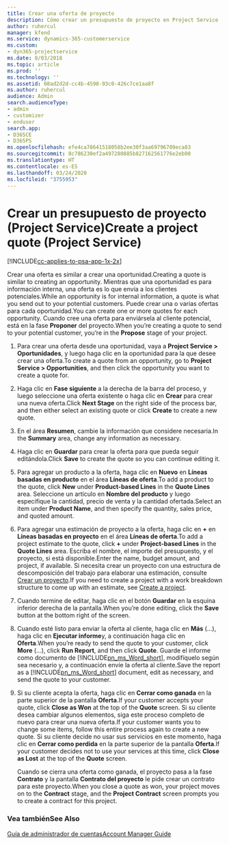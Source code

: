 ```yaml
---
title: Crear una oferta de proyecto
description: Cómo crear un presupuesto de proyecto en Project Service
author: ruhercul
manager: kfend
ms.service: dynamics-365-customerservice
ms.custom:
- dyn365-projectservice
ms.date: 8/03/2018
ms.topic: article
ms.prod: ''
ms.technology: ''
ms.assetid: 08ad2d2d-cc4b-4598-93c0-426c7ce1aa8f
ms.author: ruhercul
audience: Admin
search.audienceType:
- admin
- customizer
- enduser
search.app:
- D365CE
- D365PS
ms.openlocfilehash: efe4ca78641518058b2ee30f3aa69796709eca83
ms.sourcegitcommit: 8c786230ef2a497280885b827162561776e2eb00
ms.translationtype: HT
ms.contentlocale: es-ES
ms.lasthandoff: 03/24/2020
ms.locfileid: "3755953"
---
```

# <a name="create-a-project-quote-project-service"></a><span data-ttu-id="a3770-103">Crear un presupuesto de proyecto (Project Service)</span><span class="sxs-lookup"><span data-stu-id="a3770-103">Create a project quote (Project Service)</span></span>

[!INCLUDE[cc-applies-to-psa-app-1x-2x](../includes/cc-applies-to-psa-app-1x-2x.md)]

<span data-ttu-id="a3770-104">Crear una oferta es similar a crear una oportunidad.</span><span class="sxs-lookup"><span data-stu-id="a3770-104">Creating a quote is similar to creating an opportunity.</span></span> <span data-ttu-id="a3770-105">Mientras que una oportunidad es para información interna, una oferta es lo que envía a los clientes potenciales.</span><span class="sxs-lookup"><span data-stu-id="a3770-105">While an opportunity is for internal information, a quote is what you send out to your potential customers.</span></span> <span data-ttu-id="a3770-106">Puede crear una o varias ofertas para cada oportunidad.</span><span class="sxs-lookup"><span data-stu-id="a3770-106">You can create one or more quotes for each opportunity.</span></span> <span data-ttu-id="a3770-107">Cuando cree una oferta para enviársela al cliente potencial, está en la fase **Proponer** del proyecto.</span><span class="sxs-lookup"><span data-stu-id="a3770-107">When you’re creating a quote to send to your potential customer, you’re in the **Propose** stage of your project.</span></span>  
  
1. <span data-ttu-id="a3770-108">Para crear una oferta desde una oportunidad, vaya a **Project Service > Oportunidades**, y luego haga clic en la oportunidad para la que desee crear una oferta.</span><span class="sxs-lookup"><span data-stu-id="a3770-108">To create a quote from an opportunity, go to **Project Service > Opportunities**, and then click the opportunity you want to create a quote for.</span></span>  
  
2. <span data-ttu-id="a3770-109">Haga clic en **Fase siguiente** a la derecha de la barra del proceso, y luego seleccione una oferta existente o haga clic en **Crear** para crear una nueva oferta.</span><span class="sxs-lookup"><span data-stu-id="a3770-109">Click **Next Stage** on the right side of the process bar, and then either select an existing quote or click **Create** to create a new quote.</span></span>  
  
3. <span data-ttu-id="a3770-110">En el área **Resumen**, cambie la información que considere necesaria.</span><span class="sxs-lookup"><span data-stu-id="a3770-110">In the **Summary** area, change any information as necessary.</span></span>  
  
4. <span data-ttu-id="a3770-111">Haga clic en **Guardar** para crear la oferta para que pueda seguir editándola.</span><span class="sxs-lookup"><span data-stu-id="a3770-111">Click **Save** to create the quote so you can continue editing it.</span></span>  
  
5. <span data-ttu-id="a3770-112">Para agregar un producto a la oferta, haga clic en **Nuevo** en **Líneas basadas en producto** en el área **Líneas de oferta**.</span><span class="sxs-lookup"><span data-stu-id="a3770-112">To add a product to the quote, click **New** under **Product-based Lines** in the **Quote Lines** area.</span></span> <span data-ttu-id="a3770-113">Seleccione un artículo en **Nombre del producto** y luego especifique la cantidad, precio de venta y la cantidad ofertada.</span><span class="sxs-lookup"><span data-stu-id="a3770-113">Select an item under **Product Name**, and then specify the quantity, sales price, and quoted amount.</span></span>  
  
6. <span data-ttu-id="a3770-114">Para agregar una estimación de proyecto a la oferta, haga clic en **+** en **Líneas basadas en proyecto** en el área **Líneas de oferta**.</span><span class="sxs-lookup"><span data-stu-id="a3770-114">To add a project estimate to the quote, click **+** under **Project-based Lines** in the **Quote Lines** area.</span></span> <span data-ttu-id="a3770-115">Escriba el nombre, el importe del presupuesto, y el proyecto, si está disponible.</span><span class="sxs-lookup"><span data-stu-id="a3770-115">Enter the name, budget amount, and project, if available.</span></span> <span data-ttu-id="a3770-116">Si necesita crear un proyecto con una estructura de descomposición del trabajo para elaborar una estimación, consulte [Crear un proyecto](../project-service/create-project.md).</span><span class="sxs-lookup"><span data-stu-id="a3770-116">If you need to create a project with a work breakdown structure to come up with an estimate, see [Create a project](../project-service/create-project.md).</span></span>  
  
7. <span data-ttu-id="a3770-117">Cuando termine de editar, haga clic en el botón **Guardar** en la esquina inferior derecha de la pantalla.</span><span class="sxs-lookup"><span data-stu-id="a3770-117">When you’re done editing, click the **Save** button at the bottom right of the screen.</span></span>  
  
8. <span data-ttu-id="a3770-118">Cuando esté listo para enviar la oferta al cliente, haga clic en **Más** (...), haga clic en **Ejecutar informe**y, a continuación haga clic en **Oferta**.</span><span class="sxs-lookup"><span data-stu-id="a3770-118">When you’re ready to send the quote to your customer, click **More** (…), click **Run Report**, and then click **Quote**.</span></span> <span data-ttu-id="a3770-119">Guarde el informe como documento de [!INCLUDE[pn_ms_Word_short](../includes/pn-ms-word-short.md)], modifíquelo según sea necesario y, a continuación envíe la oferta al cliente.</span><span class="sxs-lookup"><span data-stu-id="a3770-119">Save the report as a [!INCLUDE[pn_ms_Word_short](../includes/pn-ms-word-short.md)] document, edit as necessary, and send the quote to your customer.</span></span>  
  
9. <span data-ttu-id="a3770-120">Si su cliente acepta la oferta, haga clic en **Cerrar como ganada** en la parte superior de la pantalla **Oferta**.</span><span class="sxs-lookup"><span data-stu-id="a3770-120">If your customer accepts your quote, click **Close as Won** at the top of the **Quote** screen.</span></span> <span data-ttu-id="a3770-121">Si su cliente desea cambiar algunos elementos, siga este proceso completo de nuevo para crear una nueva oferta.</span><span class="sxs-lookup"><span data-stu-id="a3770-121">If your customer wants you to change some items, follow this entire process again to create a new quote.</span></span> <span data-ttu-id="a3770-122">Si su cliente decide no usar sus servicios en este momento, haga clic en **Cerrar como perdida** en la parte superior de la pantalla **Oferta**.</span><span class="sxs-lookup"><span data-stu-id="a3770-122">If your customer decides not to use your services at this time, click **Close as Lost** at the top of the **Quote** screen.</span></span>  
  
   <span data-ttu-id="a3770-123">Cuando se cierra una oferta como ganada, el proyecto pasa a la fase **Contrato** y la pantalla **Contrato del proyecto** le pide crear un contrato para este proyecto.</span><span class="sxs-lookup"><span data-stu-id="a3770-123">When you close a quote as won, your project moves on to the **Contract** stage, and the **Project Contract** screen prompts you to create a contract for this project.</span></span>  
  
### <a name="see-also"></a><span data-ttu-id="a3770-124">Vea también</span><span class="sxs-lookup"><span data-stu-id="a3770-124">See Also</span></span>  
 [<span data-ttu-id="a3770-125">Guía de administrador de cuentas</span><span class="sxs-lookup"><span data-stu-id="a3770-125">Account Manager Guide</span></span>](../project-service/account-manager-guide.md)
